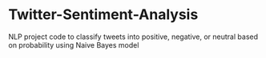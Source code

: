 # Twitter-Sentiment-Analysis
NLP project code to classify tweets into positive, negative, or neutral based on probability using Naive Bayes model
